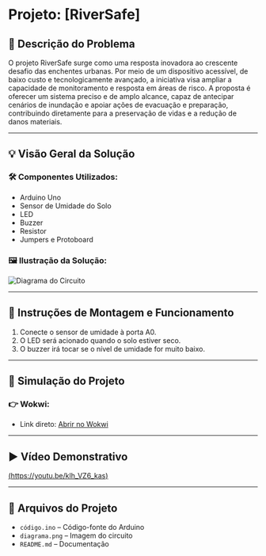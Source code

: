 # Projeto: [RiverSafe]

## 📝 Descrição do Problema
O projeto RiverSafe surge como uma resposta inovadora ao crescente desafio das enchentes urbanas. Por meio de um dispositivo acessível, de baixo custo e tecnologicamente avançado, a iniciativa visa ampliar a capacidade de monitoramento e resposta em áreas de risco. A proposta é oferecer um sistema preciso e de amplo alcance, capaz de antecipar cenários de inundação e apoiar ações de evacuação e preparação, contribuindo diretamente para a preservação de vidas e a redução de danos materiais.

---

## 💡 Visão Geral da Solução
### 🛠 Componentes Utilizados:
- Arduino Uno
- Sensor de Umidade do Solo
- LED
- Buzzer
- Resistor
- Jumpers e Protoboard

### 🖼 Ilustração da Solução:
![Diagrama do Circuito](./)

---

## 🔧 Instruções de Montagem e Funcionamento
1. Conecte o sensor de umidade à porta A0.
2. O LED será acionado quando o solo estiver seco.
3. O buzzer irá tocar se o nível de umidade for muito baixo.

---

## 🧪 Simulação do Projeto

### 👉 Wokwi:
- Link direto: [Abrir no Wokwi]([https://wokwi.com/projects/seu-projeto](https://wokwi.com/projects/432962548923110401))

---

## ▶️ Vídeo Demonstrativo
[(https://youtu.be/klh_VZ6_kas)](https://youtu.be/klh_VZ6_kas)

---

## 📁 Arquivos do Projeto
- `código.ino` – Código-fonte do Arduino
- `diagrama.png` – Imagem do circuito
- `README.md` – Documentação
